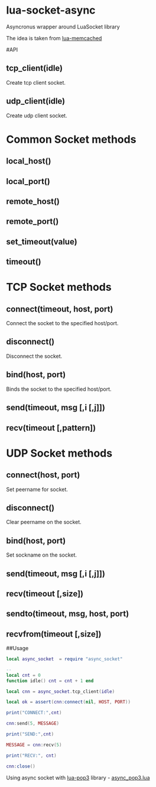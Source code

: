 lua-socket-async
================

Asyncronus wrapper around LuaSocket library

The idea is taken from [lua-memcached](https://github.com/silentbicycle/lua-memcached)

#API

## tcp_client(idle)

Create tcp client socket.

## udp_client(idle)

Create udp client socket.

# Common Socket methods

## local_host()

## local_port()

## remote_host()

## remote_port()

## set_timeout(value)

## timeout()

# TCP Socket methods

## connect(timeout, host, port)

Connect the socket to the specified host/port.

## disconnect()

Disconnect the socket.

## bind(host, port)

Binds the socket to the specified host/port.

## send(timeout, msg [,i [,j]])

## recv(timeout [,pattern])

# UDP Socket methods

## connect(host, port)

Set peername for socket.

## disconnect()

Clear peername on the socket.

## bind(host, port)

Set sockname on the socket.

## send(timeout, msg [,i [,j]])

## recv(timeout [,size])

## sendto(timeout, msg, host, port)

## recvfrom(timeout [,size])

##Usage

``` Lua
local async_socket  = require "async_socket"

-- 
local cnt = 0
function idle() cnt = cnt + 1 end

local cnn = async_socket.tcp_client(idle)

local ok = assert(cnn:connect(nil, HOST, PORT))

print("CONNECT:",cnt)

cnn:send(5, MESSAGE)

print("SEND:",cnt)

MESSAGE = cnn:recv(5)

print("RECV:", cnt)

cnn:close()
```

Using async socket with [lua-pop3](https://github.com/moteus/lua-pop3) library - [async_pop3.lua](/examples/async_pop3.lua)
